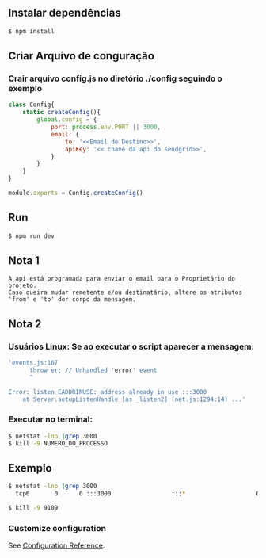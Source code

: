 ## Instalar dependências
```bash
$ npm install
```
## Criar Arquivo de conguração
### Crair arquivo config.js no diretório ./config seguindo o exemplo
```js
class Config{
    static createConfig(){
        global.config = {
            port: process.env.PORT || 3000,
            email: {
                to: '<<Email de Destino>>',
                apiKey: '<< chave da api do sendgrid>>',
            }
        }
    }
}

module.exports = Config.createConfig()
```

## Run
```bash
$ npm run dev
```

## Nota 1
```
A api está programada para enviar o email para o Proprietário do projeto.
Caso queira mudar remetente e/ou destinatário, altere os atributos 'from' e 'to' dor corpo da mensagem.
```

## Nota 2
### Usuários Linux: Se ao executar o script aparecer a mensagem:
```bash
'events.js:167
      throw er; // Unhandled 'error' event
      ^

Error: listen EADDRINUSE: address already in use :::3000
    at Server.setupListenHandle [as _listen2] (net.js:1294:14) ...'
```

### Executar no terminal:
```bash
$ netstat -lnp |grep 3000
$ kill -9 NUMERO_DO_PROCESSO
```
## Exemplo
```bash
$ netstat -lnp |grep 3000
  tcp6       0      0 :::3000                 :::*                    OUÇA       9109/lite-server   
```
```bash
$ kill -9 9109
```

### Customize configuration
See [Configuration Reference](https://sendgrid.com/docs/for-developers/sending-email/).
